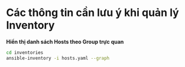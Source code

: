# Các thông tin cần lưu ý khi quản lý Inventory

**Hiển thị danh sách Hosts theo Group trực quan**

```bash 
cd inventories
ansible-inventory -i hosts.yaml --graph

